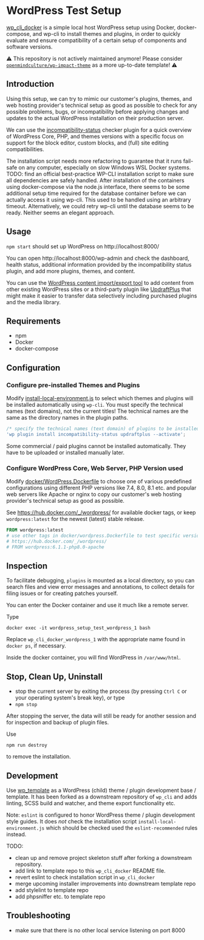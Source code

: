 # WordPress Test Setup

[wp_cli_docker](https://github.com/openmindculture/wp_cli_docker) is a simple local host WordPress setup using Docker, docker-compose, and wp-cli to install themes and plugins, in order to quickly evaluate and ensure compatibility of a certain setup of components and software versions.

⚠️ This repository is not actively maintained anymore! Please consider [`openmindculture/wp-impact-theme`](https://github.com/openmindculture/wp-impact-theme/) as a more up-to-date template! ⚠️

## Introduction

Using this setup, we can try to mimic our customer's plugins, themes, and web hosting provider's technical setup as good as possible to check for any possible problems, bugs, or incompatibility before applying changes and updates to the actual WordPress installation on their production server.

We can use the [incompatibility-status](https://wordpress.org/plugins/incompatibility-status/) checker plugin for a quick overview of WordPress Core, PHP, and themes versions with a specific focus on support for the block editor, custom blocks, and (full) site editing compatibilities.

The installation script needs more refactoring to guarantee that it runs fail-safe on any computer, especially on slow Windows WSL Docker systems. TODO: find an official best-practice WP-CLI installation script to make sure all dependencies are safely handled. After installation of the containers using docker-compose via the node.js interface, there seems to be some additional setup time required for the database container before we can actually access it using wp-cli. This used to be handled using an arbitrary timeout. Alternatively, we could retry wp-cli until the database seems to be ready. Neither seems an elegant approach.

## Usage

`npm start` should set up WordPress on http://localhost:8000/

You can open http://localhost:8000/wp-admin and check the dashboard, health status, additional information provided by the incompatibility status plugin, and add more plugins, themes, and content.

You can use the [WordPress content import/export tool](https://learn.wordpress.org/tutorial/tools-import-and-export/) to add content from other existing WordPress sites
or a third-party plugin like [UpdraftPlus](https://wordpress.org/plugins/updraftplus/) that might make it easier
to transfer data selectively including purchased plugins and the media library.

## Requirements

- npm
- Docker
- docker-compose

## Configuration

### Configure pre-installed Themes and Plugins

Modify [install-local-environment.js](./install-local-environment.js) to select which themes and plugins will be installed automatically using `wp-cli`. You must specify the technical names (text domains), not the current titles! The technical names are the same as the directory names in the plugin paths.

```js
/* specify the technical names (text domain) of plugins to be installed */
'wp plugin install incompatibility-status updraftplus --activate';
```

Some commercial / paid plugins cannot be installed automatically. They have to be uploaded or installed manually later.

### Configure WordPress Core, Web Server, PHP Version used

Modify [docker/WordPress.Dockerfile](./docker/WordPress.Dockerfile) to choose one of various predefined configurations using different PHP versions like 7.4, 8.0, 8.1 etc. and popular web servers like Apache or nginx to copy our customer's web hosting provider's technical setup as good as possible.

See https://hub.docker.com/_/wordpress/ for available docker tags, or keep `wordpress:latest` for the newest (latest) stable release.

```Dockerfile
FROM wordpress:latest
# use other tags in docker/wordpress.Dockerfile to test specific versions, see
# https://hub.docker.com/_/wordpress/
# FROM wordpress:6.1.1-php8.0-apache
```

## Inspection

To facilitate debugging, `plugins` is mounted as a local directory, so you can search files and view error messages and annotations, to collect details for filing issues or for creating patches yourself.

You can enter the Docker container and use it much like a remote server.

Type

`docker exec -it wordpress_setup_test_wordpress_1 bash`

Replace `wp_cli_docker_wordpress_1` with the appropriate name found in `docker ps`, if necessary.

Inside the docker container, you will find WordPress in `/var/www/html`.

## Stop, Clean Up, Uninstall

- stop the current server by exiting the process (by pressing `Ctrl C` or your operating system's break key), or type
- `npm stop`

After stopping the server, the data will still be ready for another session and for inspection and backup of plugin files.

Use

`npm run destroy`

to remove the installation.

## Development

Use [wp_template](https://github.com/openmindculture/wp_template) as a WordPress (child) theme / plugin development base / template. It has been forked as a downstream repository of `wp_cli` and adds linting, SCSS build and watcher, and theme export functionality etc. 

Note: `eslint` is configured to honor WordPress theme / plugin development style guides. It does _not_ check the installation script `install-local-environment.js` which should be checked used the `eslint-recommended` rules instead.

TODO: 
- clean up and remove project skeleton stuff after forking a downstream repository.
- add link to template repo to this `wp_cli_docker` README file.
- revert eslint to check installation script in `wp_cli_docker`
- merge upcoming installer improvements into downstream template repo
- add stylelint to template repo
- add phpsniffer etc. to template repo

## Troubleshooting

- make sure that there is no other local service listening on port 8000



